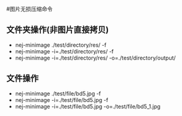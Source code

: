 #图片无损压缩命令
## 文件夹操作(非图片直接拷贝)
* nej-minimage ./test/directory/res/ -f
* nej-minimage -i=./test/directory/res/ -f
* nej-minimage -i=./test/directory/res/ -o=./test/directory/output/


## 文件操作
* nej-minimage ./test/file/bd5.jpg -f
* nej-minimage -i=./test/file/bd5.jpg -f
* nej-minimage -i=./test/file/bd5.jpg -o=./test/file/bd5_1.jpg
